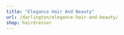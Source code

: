 ```yaml
---
title: "Elegance Hair And Beauty"
url: /darlington/elegance-hair-and-beauty/
shop: hairdresser
---
```

